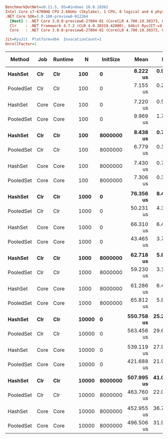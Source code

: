 ``` ini

BenchmarkDotNet=v0.11.5, OS=Windows 10.0.18362
Intel Core i7-6700HQ CPU 2.60GHz (Skylake), 1 CPU, 8 logical and 4 physical cores
.NET Core SDK=3.0.100-preview6-012264
  [Host] : .NET Core 3.0.0-preview6-27804-01 (CoreCLR 4.700.19.30373, CoreFX 4.700.19.30308), 64bit RyuJIT
  Clr    : .NET Framework 4.7.2 (CLR 4.0.30319.42000), 64bit RyuJIT-v4.8.3801.0
  Core   : .NET Core 3.0.0-preview6-27804-01 (CoreCLR 4.700.19.30373, CoreFX 4.700.19.30308), 64bit RyuJIT

Jit=RyuJit  Platform=X64  InvocationCount=1  
UnrollFactor=1  

```
|    Method |  Job | Runtime |     N | InitSize |       Mean |      Error |      StdDev |     Median | Ratio | RatioSD | Gen 0 | Gen 1 | Gen 2 | Allocated |
|---------- |----- |-------- |------ |--------- |-----------:|-----------:|------------:|-----------:|------:|--------:|------:|------:|------:|----------:|
|   **HashSet** |  **Clr** |     **Clr** |   **100** |        **0** |   **8.222 us** |  **0.9333 us** |   **2.5390 us** |   **8.250 us** |  **1.00** |    **0.00** |     **-** |     **-** |     **-** |    **8192 B** |
| PooledSet |  Clr |     Clr |   100 |        0 |   7.155 us |  0.2000 us |   0.5234 us |   7.000 us |  0.95 |    0.27 |     - |     - |     - |         - |
|           |      |         |       |          |            |            |             |            |       |         |       |       |       |           |
|   HashSet | Core |    Core |   100 |        0 |   7.220 us |  0.5784 us |   1.5930 us |   6.550 us |  1.00 |    0.00 |     - |     - |     - |    5832 B |
| PooledSet | Core |    Core |   100 |        0 |   9.969 us |  1.7200 us |   4.7948 us |   7.450 us |  1.43 |    0.75 |     - |     - |     - |         - |
|           |      |         |       |          |            |            |             |            |       |         |       |       |       |           |
|   **HashSet** |  **Clr** |     **Clr** |   **100** |  **8000000** |   **8.438 us** |  **0.7331 us** |   **2.0435 us** |   **7.800 us** |  **1.00** |    **0.00** |     **-** |     **-** |     **-** |         **-** |
| PooledSet |  Clr |     Clr |   100 |  8000000 |   6.779 us |  0.1789 us |   0.5046 us |   6.700 us |  0.84 |    0.17 |     - |     - |     - |         - |
|           |      |         |       |          |            |            |             |            |       |         |       |       |       |           |
|   HashSet | Core |    Core |   100 |  8000000 |   7.430 us |  0.7366 us |   2.0654 us |   7.000 us |  1.00 |    0.00 |     - |     - |     - |         - |
| PooledSet | Core |    Core |   100 |  8000000 |   7.306 us |  0.3004 us |   0.7967 us |   7.000 us |  1.04 |    0.28 |     - |     - |     - |         - |
|           |      |         |       |          |            |            |             |            |       |         |       |       |       |           |
|   **HashSet** |  **Clr** |     **Clr** |  **1000** |        **0** |  **76.356 us** |  **8.4572 us** |  **24.2652 us** |  **68.800 us** |  **1.00** |    **0.00** |     **-** |     **-** |     **-** |   **58880 B** |
| PooledSet |  Clr |     Clr |  1000 |        0 |  50.231 us |  4.3230 us |  12.4034 us |  43.100 us |  0.71 |    0.25 |     - |     - |     - |         - |
|           |      |         |       |          |            |            |             |            |       |         |       |       |       |           |
|   HashSet | Core |    Core |  1000 |        0 |  66.310 us |  6.4914 us |  18.3090 us |  64.250 us |  1.00 |    0.00 |     - |     - |     - |   58496 B |
| PooledSet | Core |    Core |  1000 |        0 |  43.465 us |  3.7676 us |  10.6882 us |  36.300 us |  0.70 |    0.25 |     - |     - |     - |         - |
|           |      |         |       |          |            |            |             |            |       |         |       |       |       |           |
|   **HashSet** |  **Clr** |     **Clr** |  **1000** |  **8000000** |  **62.718 us** |  **5.8104 us** |  **16.5775 us** |  **61.300 us** |  **1.00** |    **0.00** |     **-** |     **-** |     **-** |         **-** |
| PooledSet |  Clr |     Clr |  1000 |  8000000 |  59.230 us |  3.1525 us |   8.5767 us |  55.350 us |  1.04 |    0.30 |     - |     - |     - |         - |
|           |      |         |       |          |            |            |             |            |       |         |       |       |       |           |
|   HashSet | Core |    Core |  1000 |  8000000 |  61.286 us |  6.4526 us |  18.6173 us |  54.950 us |  1.00 |    0.00 |     - |     - |     - |         - |
| PooledSet | Core |    Core |  1000 |  8000000 |  65.812 us |  5.8316 us |  16.2562 us |  56.450 us |  1.17 |    0.47 |     - |     - |     - |         - |
|           |      |         |       |          |            |            |             |            |       |         |       |       |       |           |
|   **HashSet** |  **Clr** |     **Clr** | **10000** |        **0** | **550.758 us** | **25.2856 us** |  **74.5552 us** | **543.050 us** |  **1.00** |    **0.00** |     **-** |     **-** |     **-** |  **538936 B** |
| PooledSet |  Clr |     Clr | 10000 |        0 | 563.456 us | 29.6253 us |  86.8859 us | 538.500 us |  1.04 |    0.20 |     - |     - |     - |         - |
|           |      |         |       |          |            |            |             |            |       |         |       |       |       |           |
|   HashSet | Core |    Core | 10000 |        0 | 539.119 us | 27.9219 us |  81.0065 us | 536.200 us |  1.00 |    0.00 |     - |     - |     - |  538456 B |
| PooledSet | Core |    Core | 10000 |        0 | 421.688 us | 21.9629 us |  63.7185 us | 413.700 us |  0.80 |    0.17 |     - |     - |     - |         - |
|           |      |         |       |          |            |            |             |            |       |         |       |       |       |           |
|   **HashSet** |  **Clr** |     **Clr** | **10000** |  **8000000** | **507.995 us** | **41.0684 us** | **117.1705 us** | **483.100 us** |  **1.00** |    **0.00** |     **-** |     **-** |     **-** |         **-** |
| PooledSet |  Clr |     Clr | 10000 |  8000000 | 463.760 us | 22.0296 us |  62.4943 us | 444.300 us |  0.96 |    0.24 |     - |     - |     - |         - |
|           |      |         |       |          |            |            |             |            |       |         |       |       |       |           |
|   HashSet | Core |    Core | 10000 |  8000000 | 452.955 us | 36.7760 us | 104.3274 us | 436.450 us |  1.00 |    0.00 |     - |     - |     - |         - |
| PooledSet | Core |    Core | 10000 |  8000000 | 496.506 us | 31.9705 us |  90.6951 us | 464.100 us |  1.15 |    0.33 |     - |     - |     - |         - |
